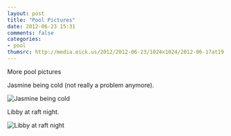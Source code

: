 ```yaml
---
layout: post
title: "Pool Pictures"
date: 2012-06-23 15:31
comments: false
categories: 
- pool
thumsrc: http://media.eick.us/2012/2012-06-23/1024x1024/2012-06-17at19.48.53.jpg 
---
```

More pool pictures

Jasmine being cold (not really a problem anymore).

![Jasmine being cold](http://media.eick.us/media/photographs/2012/2012-06-23/2012-06-17at19.48.53.jpg)


Libby at raft night.

![Libby at raft night](http://media.eick.us/media/photographs/2012/2012-06-23/2012-06-17at19.40.06.jpg)


